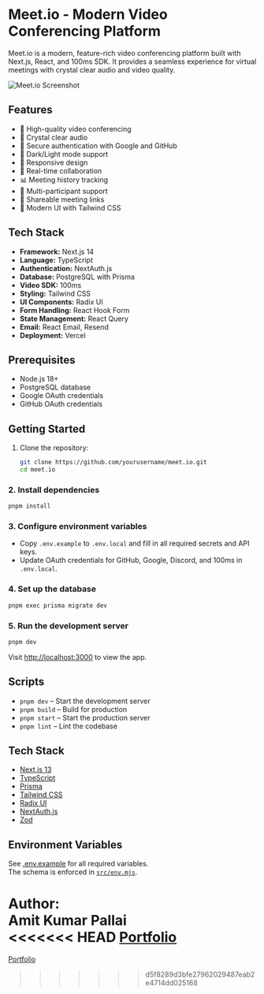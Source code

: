 # Meet.io - Modern Video Conferencing Platform

Meet.io is a modern, feature-rich video conferencing platform built with Next.js, React, and 100ms SDK. It provides a seamless experience for virtual meetings with crystal clear audio and video quality.

![Meet.io Screenshot](public/web-shot.png)

## Features

- 🎥 High-quality video conferencing
- 🎤 Crystal clear audio
- 🔐 Secure authentication with Google and GitHub
- 🌙 Dark/Light mode support
- 📱 Responsive design
- 🔄 Real-time collaboration
- 📊 Meeting history tracking
- 👥 Multi-participant support
- 🔗 Shareable meeting links
- 🎨 Modern UI with Tailwind CSS

## Tech Stack

- **Framework:** Next.js 14
- **Language:** TypeScript
- **Authentication:** NextAuth.js
- **Database:** PostgreSQL with Prisma
- **Video SDK:** 100ms
- **Styling:** Tailwind CSS
- **UI Components:** Radix UI
- **Form Handling:** React Hook Form
- **State Management:** React Query
- **Email:** React Email, Resend
- **Deployment:** Vercel

## Prerequisites

- Node.js 18+ 
- PostgreSQL database
- Google OAuth credentials
- GitHub OAuth credentials

## Getting Started

1. Clone the repository:
   ```bash
   git clone https://github.com/yourusername/meet.io.git
   cd meet.io
   ```

### 2. Install dependencies

```sh
pnpm install
```

### 3. Configure environment variables

- Copy `.env.example` to `.env.local` and fill in all required secrets and API keys.
- Update OAuth credentials for GitHub, Google, Discord, and 100ms in `.env.local`.

### 4. Set up the database

```sh
pnpm exec prisma migrate dev
```

### 5. Run the development server

```sh
pnpm dev
```

Visit [http://localhost:3000](http://localhost:3000) to view the app.

## Scripts

- `pnpm dev` – Start the development server
- `pnpm build` – Build for production
- `pnpm start` – Start the production server
- `pnpm lint` – Lint the codebase

## Tech Stack

- [Next.js 13](https://nextjs.org/)
- [TypeScript](https://www.typescriptlang.org/)
- [Prisma](https://www.prisma.io/)
- [Tailwind CSS](https://tailwindcss.com/)
- [Radix UI](https://www.radix-ui.com/)
- [NextAuth.js](https://next-auth.js.org/)
- [Zod](https://zod.dev/)

## Environment Variables

See [.env.example](.env.example) for all required variables.  
The schema is enforced in [`src/env.mjs`](src/env.mjs).

**Author:**  
Amit Kumar Pallai  
<<<<<<< HEAD
[Portfolio](https://amitpallai.vercel.app)
=======
[Portfolio](https://amitpallai.vercel.app)
>>>>>>> d5f8289d3bfe27962029487eab2e4714dd025168
